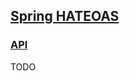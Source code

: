 ## [Spring HATEOAS](https://spring.io/projects/spring-hateoas)

### [API](https://docs.spring.io/spring-hateoas/docs/0.25.1.RELEASE/apidocs/)

TODO
